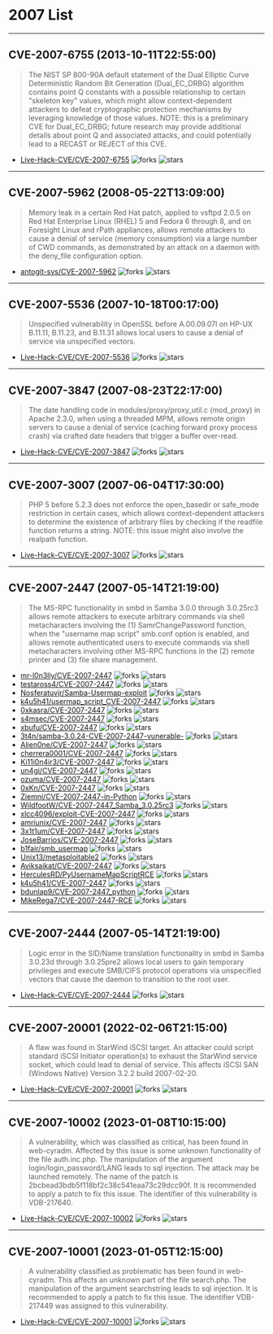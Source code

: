 # 2007 List

---
## CVE-2007-6755 (2013-10-11T22:55:00)
> The NIST SP 800-90A default statement of the Dual Elliptic Curve Deterministic Random Bit Generation (Dual_EC_DRBG) algorithm contains point Q constants with a possible relationship to certain "skeleton key" values, which might allow context-dependent attackers to defeat cryptographic protection mechanisms by leveraging knowledge of those values.  NOTE: this is a preliminary CVE for Dual_EC_DRBG; future research may provide additional details about point Q and associated attacks, and could potentially lead to a RECAST or REJECT of this CVE.
- [Live-Hack-CVE/CVE-2007-6755](https://github.com/Live-Hack-CVE/CVE-2007-6755)	<img alt="forks" src="https://img.shields.io/github/forks/Live-Hack-CVE/CVE-2007-6755">	<img alt="stars" src="https://img.shields.io/github/stars/Live-Hack-CVE/CVE-2007-6755">

---
## CVE-2007-5962 (2008-05-22T13:09:00)
> Memory leak in a certain Red Hat patch, applied to vsftpd 2.0.5 on Red Hat Enterprise Linux (RHEL) 5 and Fedora 6 through 8, and on Foresight Linux and rPath appliances, allows remote attackers to cause a denial of service (memory consumption) via a large number of CWD commands, as demonstrated by an attack on a daemon with the deny_file configuration option.
- [antogit-sys/CVE-2007-5962](https://github.com/antogit-sys/CVE-2007-5962)	<img alt="forks" src="https://img.shields.io/github/forks/antogit-sys/CVE-2007-5962">	<img alt="stars" src="https://img.shields.io/github/stars/antogit-sys/CVE-2007-5962">

---
## CVE-2007-5536 (2007-10-18T00:17:00)
> Unspecified vulnerability in OpenSSL before A.00.09.07l on HP-UX B.11.11, B.11.23, and B.11.31 allows local users to cause a denial of service via unspecified vectors.
- [Live-Hack-CVE/CVE-2007-5536](https://github.com/Live-Hack-CVE/CVE-2007-5536)	<img alt="forks" src="https://img.shields.io/github/forks/Live-Hack-CVE/CVE-2007-5536">	<img alt="stars" src="https://img.shields.io/github/stars/Live-Hack-CVE/CVE-2007-5536">

---
## CVE-2007-3847 (2007-08-23T22:17:00)
> The date handling code in modules/proxy/proxy_util.c (mod_proxy) in Apache 2.3.0, when using a threaded MPM, allows remote origin servers to cause a denial of service (caching forward proxy process crash) via crafted date headers that trigger a buffer over-read.
- [Live-Hack-CVE/CVE-2007-3847](https://github.com/Live-Hack-CVE/CVE-2007-3847)	<img alt="forks" src="https://img.shields.io/github/forks/Live-Hack-CVE/CVE-2007-3847">	<img alt="stars" src="https://img.shields.io/github/stars/Live-Hack-CVE/CVE-2007-3847">

---
## CVE-2007-3007 (2007-06-04T17:30:00)
> PHP 5 before 5.2.3 does not enforce the open_basedir or safe_mode restriction in certain cases, which allows context-dependent attackers to determine the existence of arbitrary files by checking if the readfile function returns a string.  NOTE: this issue might also involve the realpath function.
- [Live-Hack-CVE/CVE-2007-3007](https://github.com/Live-Hack-CVE/CVE-2007-3007)	<img alt="forks" src="https://img.shields.io/github/forks/Live-Hack-CVE/CVE-2007-3007">	<img alt="stars" src="https://img.shields.io/github/stars/Live-Hack-CVE/CVE-2007-3007">

---
## CVE-2007-2447 (2007-05-14T21:19:00)
> The MS-RPC functionality in smbd in Samba 3.0.0 through 3.0.25rc3 allows remote attackers to execute arbitrary commands via shell metacharacters involving the (1) SamrChangePassword function, when the "username map script" smb.conf option is enabled, and allows remote authenticated users to execute commands via shell metacharacters involving other MS-RPC functions in the (2) remote printer and (3) file share management.
- [mr-l0n3lly/CVE-2007-2447](https://github.com/mr-l0n3lly/CVE-2007-2447)	<img alt="forks" src="https://img.shields.io/github/forks/mr-l0n3lly/CVE-2007-2447">	<img alt="stars" src="https://img.shields.io/github/stars/mr-l0n3lly/CVE-2007-2447">
- [testaross4/CVE-2007-2447](https://github.com/testaross4/CVE-2007-2447)	<img alt="forks" src="https://img.shields.io/github/forks/testaross4/CVE-2007-2447">	<img alt="stars" src="https://img.shields.io/github/stars/testaross4/CVE-2007-2447">
- [Nosferatuvjr/Samba-Usermap-exploit](https://github.com/Nosferatuvjr/Samba-Usermap-exploit)	<img alt="forks" src="https://img.shields.io/github/forks/Nosferatuvjr/Samba-Usermap-exploit">	<img alt="stars" src="https://img.shields.io/github/stars/Nosferatuvjr/Samba-Usermap-exploit">
- [k4u5h41/usermap_script_CVE-2007-2447](https://github.com/k4u5h41/usermap_script_CVE-2007-2447)	<img alt="forks" src="https://img.shields.io/github/forks/k4u5h41/usermap_script_CVE-2007-2447">	<img alt="stars" src="https://img.shields.io/github/stars/k4u5h41/usermap_script_CVE-2007-2447">
- [0xkasra/CVE-2007-2447](https://github.com/0xkasra/CVE-2007-2447)	<img alt="forks" src="https://img.shields.io/github/forks/0xkasra/CVE-2007-2447">	<img alt="stars" src="https://img.shields.io/github/stars/0xkasra/CVE-2007-2447">
- [s4msec/CVE-2007-2447](https://github.com/s4msec/CVE-2007-2447)	<img alt="forks" src="https://img.shields.io/github/forks/s4msec/CVE-2007-2447">	<img alt="stars" src="https://img.shields.io/github/stars/s4msec/CVE-2007-2447">
- [xbufu/CVE-2007-2447](https://github.com/xbufu/CVE-2007-2447)	<img alt="forks" src="https://img.shields.io/github/forks/xbufu/CVE-2007-2447">	<img alt="stars" src="https://img.shields.io/github/stars/xbufu/CVE-2007-2447">
- [3t4n/samba-3.0.24-CVE-2007-2447-vunerable-](https://github.com/3t4n/samba-3.0.24-CVE-2007-2447-vunerable-)	<img alt="forks" src="https://img.shields.io/github/forks/3t4n/samba-3.0.24-CVE-2007-2447-vunerable-">	<img alt="stars" src="https://img.shields.io/github/stars/3t4n/samba-3.0.24-CVE-2007-2447-vunerable-">
- [Alien0ne/CVE-2007-2447](https://github.com/Alien0ne/CVE-2007-2447)	<img alt="forks" src="https://img.shields.io/github/forks/Alien0ne/CVE-2007-2447">	<img alt="stars" src="https://img.shields.io/github/stars/Alien0ne/CVE-2007-2447">
- [cherrera0001/CVE-2007-2447](https://github.com/cherrera0001/CVE-2007-2447)	<img alt="forks" src="https://img.shields.io/github/forks/cherrera0001/CVE-2007-2447">	<img alt="stars" src="https://img.shields.io/github/stars/cherrera0001/CVE-2007-2447">
- [Ki11i0n4ir3/CVE-2007-2447](https://github.com/Ki11i0n4ir3/CVE-2007-2447)	<img alt="forks" src="https://img.shields.io/github/forks/Ki11i0n4ir3/CVE-2007-2447">	<img alt="stars" src="https://img.shields.io/github/stars/Ki11i0n4ir3/CVE-2007-2447">
- [un4gi/CVE-2007-2447](https://github.com/un4gi/CVE-2007-2447)	<img alt="forks" src="https://img.shields.io/github/forks/un4gi/CVE-2007-2447">	<img alt="stars" src="https://img.shields.io/github/stars/un4gi/CVE-2007-2447">
- [ozuma/CVE-2007-2447](https://github.com/ozuma/CVE-2007-2447)	<img alt="forks" src="https://img.shields.io/github/forks/ozuma/CVE-2007-2447">	<img alt="stars" src="https://img.shields.io/github/stars/ozuma/CVE-2007-2447">
- [0xKn/CVE-2007-2447](https://github.com/0xKn/CVE-2007-2447)	<img alt="forks" src="https://img.shields.io/github/forks/0xKn/CVE-2007-2447">	<img alt="stars" src="https://img.shields.io/github/stars/0xKn/CVE-2007-2447">
- [Ziemni/CVE-2007-2447-in-Python](https://github.com/Ziemni/CVE-2007-2447-in-Python)	<img alt="forks" src="https://img.shields.io/github/forks/Ziemni/CVE-2007-2447-in-Python">	<img alt="stars" src="https://img.shields.io/github/stars/Ziemni/CVE-2007-2447-in-Python">
- [WildfootW/CVE-2007-2447_Samba_3.0.25rc3](https://github.com/WildfootW/CVE-2007-2447_Samba_3.0.25rc3)	<img alt="forks" src="https://img.shields.io/github/forks/WildfootW/CVE-2007-2447_Samba_3.0.25rc3">	<img alt="stars" src="https://img.shields.io/github/stars/WildfootW/CVE-2007-2447_Samba_3.0.25rc3">
- [xlcc4096/exploit-CVE-2007-2447](https://github.com/xlcc4096/exploit-CVE-2007-2447)	<img alt="forks" src="https://img.shields.io/github/forks/xlcc4096/exploit-CVE-2007-2447">	<img alt="stars" src="https://img.shields.io/github/stars/xlcc4096/exploit-CVE-2007-2447">
- [amriunix/CVE-2007-2447](https://github.com/amriunix/CVE-2007-2447)	<img alt="forks" src="https://img.shields.io/github/forks/amriunix/CVE-2007-2447">	<img alt="stars" src="https://img.shields.io/github/stars/amriunix/CVE-2007-2447">
- [3x1t1um/CVE-2007-2447](https://github.com/3x1t1um/CVE-2007-2447)	<img alt="forks" src="https://img.shields.io/github/forks/3x1t1um/CVE-2007-2447">	<img alt="stars" src="https://img.shields.io/github/stars/3x1t1um/CVE-2007-2447">
- [JoseBarrios/CVE-2007-2447](https://github.com/JoseBarrios/CVE-2007-2447)	<img alt="forks" src="https://img.shields.io/github/forks/JoseBarrios/CVE-2007-2447">	<img alt="stars" src="https://img.shields.io/github/stars/JoseBarrios/CVE-2007-2447">
- [b1fair/smb_usermap](https://github.com/b1fair/smb_usermap)	<img alt="forks" src="https://img.shields.io/github/forks/b1fair/smb_usermap">	<img alt="stars" src="https://img.shields.io/github/stars/b1fair/smb_usermap">
- [Unix13/metasploitable2](https://github.com/Unix13/metasploitable2)	<img alt="forks" src="https://img.shields.io/github/forks/Unix13/metasploitable2">	<img alt="stars" src="https://img.shields.io/github/stars/Unix13/metasploitable2">
- [Aviksaikat/CVE-2007-2447](https://github.com/Aviksaikat/CVE-2007-2447)	<img alt="forks" src="https://img.shields.io/github/forks/Aviksaikat/CVE-2007-2447">	<img alt="stars" src="https://img.shields.io/github/stars/Aviksaikat/CVE-2007-2447">
- [HerculesRD/PyUsernameMapScriptRCE](https://github.com/HerculesRD/PyUsernameMapScriptRCE)	<img alt="forks" src="https://img.shields.io/github/forks/HerculesRD/PyUsernameMapScriptRCE">	<img alt="stars" src="https://img.shields.io/github/stars/HerculesRD/PyUsernameMapScriptRCE">
- [k4u5h41/CVE-2007-2447](https://github.com/k4u5h41/CVE-2007-2447)	<img alt="forks" src="https://img.shields.io/github/forks/k4u5h41/CVE-2007-2447">	<img alt="stars" src="https://img.shields.io/github/stars/k4u5h41/CVE-2007-2447">
- [bdunlap9/CVE-2007-2447_python](https://github.com/bdunlap9/CVE-2007-2447_python)	<img alt="forks" src="https://img.shields.io/github/forks/bdunlap9/CVE-2007-2447_python">	<img alt="stars" src="https://img.shields.io/github/stars/bdunlap9/CVE-2007-2447_python">
- [MikeRega7/CVE-2007-2447-RCE](https://github.com/MikeRega7/CVE-2007-2447-RCE)	<img alt="forks" src="https://img.shields.io/github/forks/MikeRega7/CVE-2007-2447-RCE">	<img alt="stars" src="https://img.shields.io/github/stars/MikeRega7/CVE-2007-2447-RCE">

---
## CVE-2007-2444 (2007-05-14T21:19:00)
> Logic error in the SID/Name translation functionality in smbd in Samba 3.0.23d through 3.0.25pre2 allows local users to gain temporary privileges and execute SMB/CIFS protocol operations via unspecified vectors that cause the daemon to transition to the root user.
- [Live-Hack-CVE/CVE-2007-2444](https://github.com/Live-Hack-CVE/CVE-2007-2444)	<img alt="forks" src="https://img.shields.io/github/forks/Live-Hack-CVE/CVE-2007-2444">	<img alt="stars" src="https://img.shields.io/github/stars/Live-Hack-CVE/CVE-2007-2444">

---
## CVE-2007-20001 (2022-02-06T21:15:00)
> A flaw was found in StarWind iSCSI target. An attacker could script standard iSCSI Initiator operation(s) to exhaust the StarWind service socket, which could lead to denial of service. This affects iSCSI SAN (Windows Native) Version 3.2.2 build 2007-02-20.
- [Live-Hack-CVE/CVE-2007-20001](https://github.com/Live-Hack-CVE/CVE-2007-20001)	<img alt="forks" src="https://img.shields.io/github/forks/Live-Hack-CVE/CVE-2007-20001">	<img alt="stars" src="https://img.shields.io/github/stars/Live-Hack-CVE/CVE-2007-20001">

---
## CVE-2007-10002 (2023-01-08T10:15:00)
> A vulnerability, which was classified as critical, has been found in web-cyradm. Affected by this issue is some unknown functionality of the file auth.inc.php. The manipulation of the argument login/login_password/LANG leads to sql injection. The attack may be launched remotely. The name of the patch is 2bcbead3bdb5f118bf2c38c541eaa73c29dcc90f. It is recommended to apply a patch to fix this issue. The identifier of this vulnerability is VDB-217640.
- [Live-Hack-CVE/CVE-2007-10002](https://github.com/Live-Hack-CVE/CVE-2007-10002)	<img alt="forks" src="https://img.shields.io/github/forks/Live-Hack-CVE/CVE-2007-10002">	<img alt="stars" src="https://img.shields.io/github/stars/Live-Hack-CVE/CVE-2007-10002">

---
## CVE-2007-10001 (2023-01-05T12:15:00)
> A vulnerability classified as problematic has been found in web-cyradm. This affects an unknown part of the file search.php. The manipulation of the argument searchstring leads to sql injection. It is recommended to apply a patch to fix this issue. The identifier VDB-217449 was assigned to this vulnerability.
- [Live-Hack-CVE/CVE-2007-10001](https://github.com/Live-Hack-CVE/CVE-2007-10001)	<img alt="forks" src="https://img.shields.io/github/forks/Live-Hack-CVE/CVE-2007-10001">	<img alt="stars" src="https://img.shields.io/github/stars/Live-Hack-CVE/CVE-2007-10001">
